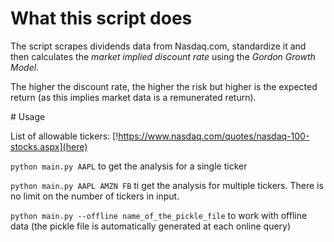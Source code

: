 # What this script does

The script scrapes dividends data from Nasdaq.com, standardize it and then calculates the
*market implied discount rate* using the _Gordon Growth Model_.

The higher the discount rate, the higher the risk but higher is the expected return (as this implies market data is a remunerated return).

# Usage

List of allowable tickers: [!https://www.nasdaq.com/quotes/nasdaq-100-stocks.aspx](here)

`python main.py AAPL` to get the analysis for a single ticker

`python main.py AAPL AMZN FB` ti get the analysis for multiple tickers. There is no limit on the number of tickers in input.

`python main.py --offline name_of_the_pickle_file` to work with offline data (the pickle file is automatically generated at each online query)
